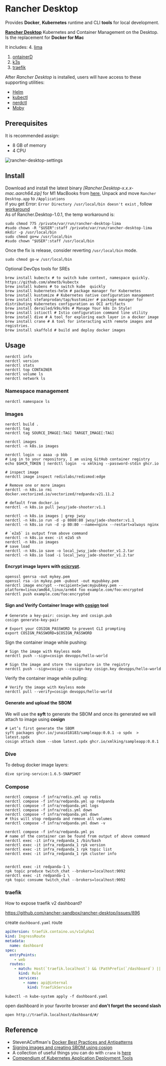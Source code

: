 # Rancher Desktop

Provides **Docker**, **Kubernetes** runtime and CLI **tools** for local development.

**[Rancher Desktop](https://rancherdesktop.io)** Kubernetes and Container Management on the Desktop. Is the replacement for **Docker for Mac**

It includes:
4. [lima](https://github.com/lima-vm/lima)
1. [ontainerD](https://containerd.io)
2. [k3s](https://k3s.io/)
3. [traefik](https://traefik.io/)


After _Rancher Desktop_ is installed, users will have access to these supporting utilities:

- [Helm](https://helm.sh/)
- [kubectl](https://kubernetes.io/docs/reference/kubectl/overview/)
- [nerdctl](https://github.com/containerd/nerdctl)
- [Moby](https://github.com/moby/moby)

## Prerequisites

It is recommended assign:
* 8 GB of memory
* 4 CPU

![rancher-desktop-settings](../images/rancher-desktop-settings.png)

## Install

Download and install the latest binary _[Rancher.Desktop-x.x.x-mac.aarch64.zip]_ for M1 MacBooks from [here](https://github.com/rancher-sandbox/rancher-desktop/releases), 
Unpack and move `Rancher Desktop.app` to `/Applications`<br/>
if you get Error: `Error Directory /usr/local/bin doesn't exist` , follow [workaround](https://github.com/rancher-sandbox/rancher-desktop/issues/1441) <br/>
As of Rancher.Desktop-1.0.1, the temp workaround is:
```shell
sudo chmod 775 /private/var/run/rancher-desktop-lima
#sudo chown -R "$USER":staff /private/var/run/rancher-desktop-lima
mkdir -p /usr/local/bin
sudo chmod go+w /usr/local/bin
#sudo chown "$USER":staff /usr/local/bin
```
Once the fix is release, consider reverting `/usr/local/bin` mode.
```shell
sudo chmod go-w /usr/local/bin
```

Optional DevOps tools for SREs
```shell
brew install kubectx # to switch kube context, namespace quickly. https://github.com/ahmetb/kubectx 
brew install kubens # to switch kube  quickly 
brew install kubernetes-helm # package manager for Kubernetes
brew install kustomize # Kubernetes native configuration management
brew install stefanprodan/tap/kustomizer # package manager for distributing Kubernetes configuration as OCI artifacts
brew install derailed/k9s/k9s # Manage Your k8s In Style!
brew install istioctl # Istio configuration command line utility 
brew install dive # A tool for exploring each layer in a docker image
brew install crane # A tool for interacting with remote images and registries.
brew install skaffold # build and deploy docker images
```

## Usage

```shell
nerdctl info 
nerdctl version
nerdctl stats
nerdctl top CONTAINER
nerdctl volume ls
nerdctl network ls
```

### Namespace management

```shell
nerdctl namespace ls
```

### Images

```shell
nerdctl build .
nerdctl tag
nerdctl tag SOURCE_IMAGE[:TAG] TARGET_IMAGE[:TAG]

nerdctl images
nerdctl -n k8s.io images

nerdctl login -u aaaa -p bbb
# Log in to your repository, I am using GitHub container registry
echo $GHCR_TOKEN | nerdctl login  -u xmlking --password-stdin ghcr.io

# inspect image 
nerdctl image inspect redislabs/redismod:edge

# Remove one or more images
nerdctl -n k8s.io rmi docker.vectorized.io/vectorized/redpanda:v21.11.2

# default from docker.io
nerdctl -n k8s.io pull jwsy/jade-shooter:v1.1

nerdctl -n k8s.io images | grep jwsy
nerdctl -n k8s.io run -d -p 8080:80 jwsy/jade-shooter:v1.1
nerdctl -n k8s.io run -d -p 80:80 --name=nginx --restart=always nginx

# `e2a5` is output from above command
nerdctl -n k8s.io exec -it e2a5 sh
nerdctl -n k8s.io images
# save load  
nerdctl -n k8s.io save -o local_jwsy_jade-shooter_v1.2.tar
nerdctl -n k8s.io load -i local_jwsy_jade-shooter_v1.2.tar
```

#### Encrypt image layers with [ocicrypt](https://github.com/containerd/nerdctl/blob/master/docs/ocicrypt.md).

```shell
openssl genrsa -out mykey.pem
openssl rsa -in mykey.pem -pubout -out mypubkey.pem
nerdctl image encrypt --recipient=jwe:mypubkey.pem --platform=linux/amd64,linux/arm64 foo example.com/foo:encrypted
nerdctl push example.com/foo:encrypted
```

#### Sign and Verify Container Image with [cosign](https://github.com/containerd/nerdctl/blob/master/docs/cosign.md) tool
```shell
# Generate a key-pair: cosign.key and cosign.pub
cosign generate-key-pair

# Export your COSIGN_PASSWORD to prevent CLI prompting
export COSIGN_PASSWORD=$COSIGN_PASSWORD
```
Sign the container image while pushing:
```shell
# Sign the image with Keyless mode
nerdctl push --sign=cosign devopps/hello-world

# Sign the image and store the signature in the registry
nerdctl push --sign=cosign --cosign-key cosign.key devopps/hello-world
```
Verify the container image while pulling:
```shell
# Verify the image with Keyless mode
nerdctl pull --verify=cosign devopps/hello-world
```

#### Generate and upload the SBOM

We will use the **syft** to generate the SBOM and once its generated we will attach to image using **cosign**
```shell
# Let’s first generate the SBOM
syft packages ghcr.io/junaid18183/sampleapp:0.0.1 -o spdx  > latest.spdx
cosign attach sbom --sbom latest.spdx ghcr.io/xmlking/sampleapp:0.0.1
```

### Dive
To debug docker image layers:

```bash
dive spring-service:1.6.5-SNAPSHOT
```

### Compose

```shell
nerdctl compose -f infra/redis.yml up redis
nerdctl compose -f infra/redpanda.yml up redpanda
nerdctl compose -f infra/redpanda.yml logs
nerdctl compose -f infra/redis.yml down
nerdctl compose -f infra/redpanda.yml down
# this will stop redpanda and remove all volumes
nerdctl compose -f infra/redpanda.yml down -v 

nerdctl compose -f infra/redpanda.yml ps
# name of the container can be found from output of above command 
nerdctl exec -it infra_redpanda_1 /bin/bash
nerdctl exec -it infra_redpanda_1 rpk version
nerdctl exec -it infra_redpanda_1 rpk topic list
nerdctl exec -it infra_redpanda_1 rpk cluster info


nerdctl exec -it redpanda-1 \
rpk topic produce twitch_chat --brokers=localhost:9092
nerdctl exec -it redpanda-1 \
rpk topic consume twitch_chat --brokers=localhost:9092
```

### traefik

How to expose traefik v2 dashboard?

https://github.com/rancher-sandbox/rancher-desktop/issues/896

create `dashboard.yaml` route

```yaml
apiVersion: traefik.containo.us/v1alpha1
kind: IngressRoute
metadata:
  name: dashboard
spec:
  entryPoints:
    - web
  routes:
    - match: Host(`traefik.localhost`) && (PathPrefix(`/dashboard`) || PathPrefix(`/api`))
      kind: Rule
      services:
        - name: api@internal
          kind: TraefikService
```


```shell
kubectl -n kube-system apply -f dashboard.yaml
```

open dashboard in your favorite browser and **don't forget the second slash**

```shell
open http://traefik.localhost/dashboard/#/
```

## Reference 

- StevenACoffman's [Docker Best Practices and Antipatterns](https://gist.github.com/StevenACoffman/41fee08e8782b411a4a26b9700ad7af5) 
- [Signing images and creating SBOM using cosign](https://www.ijuned.com/Signing-images-and-creating-SBOM-using-cosign/)
- A collection of useful things you can do with `crane` is [here](https://github.com/google/go-containerregistry/blob/main/cmd/crane/recipes.md)
- [Compendium of Kubernetes Application Deployment Tools](https://medium.com/@KarlKFI/compendium-of-kubernetes-application-deployment-tools-80a828c91e8f)